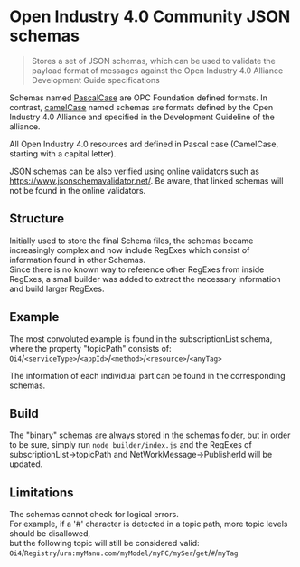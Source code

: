 # Open Industry 4.0 Community JSON schemas

> Stores a set of JSON schemas, which can be used to validate the payload format of messages against the Open Industry 4.0
> Alliance Development Guide specifications

Schemas named [PascalCase](https://techterms.com/definition/pascalcase) are OPC Foundation defined formats. In contrast,
[camelCase](https://techterms.com/definition/camelcase) named schemas are formats defined by the Open Industry 4.0 Alliance
and specified in the Development Guideline of the alliance.

All Open Industry 4.0 resources ard defined in Pascal case (CamelCase, starting with a capital letter).

JSON schemas can be also verified using online validators such as https://www.jsonschemavalidator.net/. Be aware, that linked
schemas will not be found in the online validators.

## Structure

Initially used to store the final Schema files, the schemas became increasingly complex and now include RegExes which consist of information found in other Schemas.\
Since there is no known way to reference other RegExes from inside RegExes, a small builder was added to extract the necessary information and build larger RegExes.

## Example

The most convoluted example is found in the subscriptionList schema, where the property "topicPath" consists of:\
`Oi4`/`<serviceType>`/`<appId>`/`<method>`/`<resource>`/`<anyTag>`

The information of each individual part can be found in the corresponding schemas.

## Build

The "binary" schemas are always stored in the schemas folder, but in order to be sure,
simply run `node builder/index.js` and the RegExes of subscriptionList->topicPath and NetWorkMessage->PublisherId will be updated.

## Limitations

The schemas cannot check for logical errors.\
For example, if a '#' character is detected in a topic path, more topic levels should be disallowed,\
but the following topic will still be considered valid:\
`Oi4`/`Registry`/`urn:myManu.com/myModel/myPC/mySer`/`get`/`#`/`myTag`
